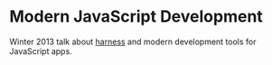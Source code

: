 # Modern JavaScript Development

Winter 2013 talk about [harness](http://toddjlarsen.com/harness) and modern development tools for JavaScript apps.
